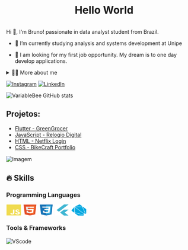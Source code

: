 <!--título-->
<div id="user-content-toc">
  <ul align="center">
    <summary><h1 style="display: inline-block">Hello World</h1></summary>
</div>

<!-- Presentation -->
<p>
  Hi 👋, I'm Bruno! passionate in data analyst student from Brazil.

  - 🌱 I’m currently studying 
analysis and systems development at Unipe

  - 🔭 I am looking for my first job opportunity. My dream is to one day develop applications.
</p>

<!-- Dropdown -->
<details>
  <summary>👨‍💻 More about me</summary>

  - 💬 Tenho 21 anos e atualmente moro no Brasil. Um entusiasta da programação ansioso para iniciar minha jornada profissional no mundo da tecnologia. Embora seja novo na indústria, minha paixão pela codificação e minha determinação em aprender e crescer me destacam.

</details>

<!-- Links -->
[![Instagram](https://img.shields.io/badge/Instagram-E4405F?style=for-the-badge&logo=instagram&logoColor=white)](https://www.instagram.com/brunno_ferrnandes/)
[![LinkedIn](https://img.shields.io/badge/LinkedIn-0077B5?style=for-the-badge&logo=linkedin&logoColor=white)](https://www.linkedin.com/in/bruno-fernandes-069171256/)

<!-- GithubStats -->
![VariableBee GitHub stats](https://github-readme-stats.vercel.app/api?username=BrunoFernandes2003&show_icons=true&theme=gotham)

<!-- Projetos -->
## Projetos:
- [Flutter - GreenGrocer](https://github.com/BrunoFernandes2003/app_quitanda)
- [JavaScript - Relogio Digital](https://github.com/BrunoFernandes2003/Relogio_Digital)
- [HTML - Netflix Login](https://github.com/BrunoFernandes2003/Netflix_login)
- [CSS - BikeCraft Portfolio](https://github.com/BrunoFernandes2003/Projeto_BikeCraft)

<!-- GIF -->
<p align="left">
  <img align="center" src="https://github.com/VariableBee/VariableBee/assets/77739311/4e9f41af-6b57-49a7-b15a-74322e96b4d7" alt="Imagem">
</p>

## 🔥 Skills
<!-- Skills: Programming Languages -->
  <div style="flex-basis: 48%;">
    <h3>Programming Languages</h3>
    <img align="center" alt="Js" height="30" width="40" src="https://raw.githubusercontent.com/devicons/devicon/master/icons/javascript/javascript-plain.svg">
    <img align="center" alt="HTML" height="30" width="40" src="https://raw.githubusercontent.com/devicons/devicon/master/icons/html5/html5-original.svg">
    <img align="center" alt="CSS" height="30" width="40" src="https://raw.githubusercontent.com/devicons/devicon/master/icons/css3/css3-original.svg">
     <img align="center" alt="Flutter" height="30" width="40" src="https://raw.githubusercontent.com/devicons/devicon/master/icons/flutter/flutter-plain.svg">
    <img align="center" alt="Dart" height="30" width="40" src="https://raw.githubusercontent.com/devicons/devicon/master/icons/dart/dart-plain.svg">
  </div>
  
  <!-- Skills: Tools & Frameworks -->
  <div style="flex-basis: 48%;">
    <h3>Tools & Frameworks</h3>
    <img align="center" alt="VScode" height="30" width="40" src="https://cdn.jsdelivr.net/gh/devicons/devicon/icons/vscode/vscode-original.svg">
  </div>
  
